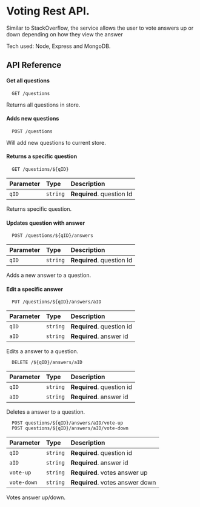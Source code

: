 # Voting Rest API.

Similar to StackOverflow, the service allows the user to vote answers up or down depending on how they view the answer

Tech used: Node, Express and MongoDB.


## API Reference

#### Get all questions

```http
  GET /questions
```
Returns all questions in store.

#### Adds new questions

```http
  POST /questions
```

Will add new questions to current store. 

#### Returns a specific question 

```http
  GET /questions/${qID}
```

| Parameter | Type     | Description                       |
| :-------- | :------- | :-------------------------------- |
| `qID`      | `string` | **Required**. question Id |

Returns specific question.


#### Updates question with answer

```http
  POST /questions/${qID}/answers
```

| Parameter | Type     | Description                       |
| :-------- | :------- | :-------------------------------- |
| `qID`      | `string` | **Required**. question Id |

Adds a new answer to a question.

#### Edit a specific answer

```http
  PUT /questions/${qID}/answers/aID
```

| Parameter | Type     | Description                       |
| :-------- | :------- | :-------------------------------- |
| `qID`      | `string` | **Required**. question id |
| `aID`      | `string` | **Required**. answer id |

Edits a answer to a question.

```http
  DELETE /${qID}/answers/aID
```

| Parameter | Type     | Description                       |
| :-------- | :------- | :-------------------------------- |
| `qID`      | `string` | **Required**. question id |
| `aID`      | `string` | **Required**. answer id |

Deletes a answer to a question.

```http
  POST questions/${qID}/answers/aID/vote-up
  POST questions/${qID}/answers/aID/vote-down
```

| Parameter | Type     | Description                       |
| :-------- | :------- | :-------------------------------- |
| `qID`      | `string` | **Required**. question id |
| `aID`      | `string` | **Required**. answer id |
| `vote-up`      | `string` | **Required**. votes answer up |
| `vote-down`      | `string` | **Required**. votes answer down |

Votes answer up/down. 
